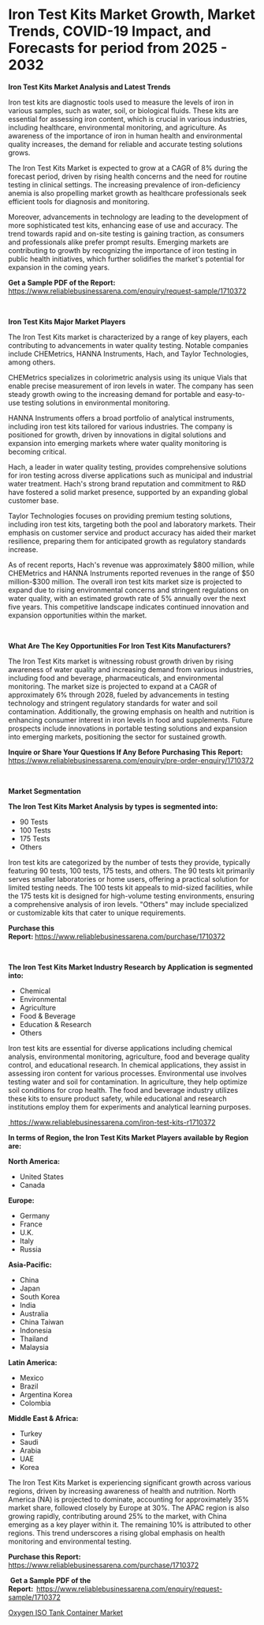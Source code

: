 <p><h1>Iron Test Kits Market Growth, Market Trends, COVID-19 Impact, and Forecasts for period from 2025 - 2032</h1></p><p><strong>Iron Test Kits Market Analysis and Latest Trends</strong></p>
<p><p>Iron test kits are diagnostic tools used to measure the levels of iron in various samples, such as water, soil, or biological fluids. These kits are essential for assessing iron content, which is crucial in various industries, including healthcare, environmental monitoring, and agriculture. As awareness of the importance of iron in human health and environmental quality increases, the demand for reliable and accurate testing solutions grows.</p><p>The Iron Test Kits Market is expected to grow at a CAGR of 8% during the forecast period, driven by rising health concerns and the need for routine testing in clinical settings. The increasing prevalence of iron-deficiency anemia is also propelling market growth as healthcare professionals seek efficient tools for diagnosis and monitoring.</p><p>Moreover, advancements in technology are leading to the development of more sophisticated test kits, enhancing ease of use and accuracy. The trend towards rapid and on-site testing is gaining traction, as consumers and professionals alike prefer prompt results. Emerging markets are contributing to growth by recognizing the importance of iron testing in public health initiatives, which further solidifies the market's potential for expansion in the coming years.</p></p>
<p><strong>Get a Sample PDF of the Report:&nbsp;</strong> <a href="https://www.reliablebusinessarena.com/enquiry/request-sample/1710372?utm_campaign=3506&utm_medium=2&utm_source=Github&utm_content=ia&utm_term=27032025&utm_id=iron-test-kits">https://www.reliablebusinessarena.com/enquiry/request-sample/1710372</a></p>
<p>&nbsp;</p>
<p><strong>Iron Test Kits Major Market Players</strong></p>
<p><p>The Iron Test Kits market is characterized by a range of key players, each contributing to advancements in water quality testing. Notable companies include CHEMetrics, HANNA Instruments, Hach, and Taylor Technologies, among others.</p><p>CHEMetrics specializes in colorimetric analysis using its unique Vials that enable precise measurement of iron levels in water. The company has seen steady growth owing to the increasing demand for portable and easy-to-use testing solutions in environmental monitoring.</p><p>HANNA Instruments offers a broad portfolio of analytical instruments, including iron test kits tailored for various industries. The company is positioned for growth, driven by innovations in digital solutions and expansion into emerging markets where water quality monitoring is becoming critical.</p><p>Hach, a leader in water quality testing, provides comprehensive solutions for iron testing across diverse applications such as municipal and industrial water treatment. Hach's strong brand reputation and commitment to R&D have fostered a solid market presence, supported by an expanding global customer base.</p><p>Taylor Technologies focuses on providing premium testing solutions, including iron test kits, targeting both the pool and laboratory markets. Their emphasis on customer service and product accuracy has aided their market resilience, preparing them for anticipated growth as regulatory standards increase.</p><p>As of recent reports, Hach's revenue was approximately $800 million, while CHEMetrics and HANNA Instruments reported revenues in the range of $50 million-$300 million. The overall iron test kits market size is projected to expand due to rising environmental concerns and stringent regulations on water quality, with an estimated growth rate of 5% annually over the next five years. This competitive landscape indicates continued innovation and expansion opportunities within the market.</p></p>
<p>&nbsp;</p>
<p><strong>What Are The Key Opportunities For Iron Test Kits Manufacturers?</strong></p>
<p><p>The Iron Test Kits market is witnessing robust growth driven by rising awareness of water quality and increasing demand from various industries, including food and beverage, pharmaceuticals, and environmental monitoring. The market size is projected to expand at a CAGR of approximately 6% through 2028, fueled by advancements in testing technology and stringent regulatory standards for water and soil contamination. Additionally, the growing emphasis on health and nutrition is enhancing consumer interest in iron levels in food and supplements. Future prospects include innovations in portable testing solutions and expansion into emerging markets, positioning the sector for sustained growth.</p></p>
<p><strong>Inquire or Share Your Questions If Any Before Purchasing This Report:</strong> <a href="https://www.reliablebusinessarena.com/enquiry/pre-order-enquiry/1710372?utm_campaign=3506&utm_medium=2&utm_source=Github&utm_content=ia&utm_term=27032025&utm_id=iron-test-kits">https://www.reliablebusinessarena.com/enquiry/pre-order-enquiry/1710372</a></p>
<p>&nbsp;</p>
<p><strong>Market Segmentation</strong></p>
<p><strong>The Iron Test Kits Market Analysis by types is segmented into:</strong></p>
<p><ul><li>90 Tests</li><li>100 Tests</li><li>175 Tests</li><li>Others</li></ul></p>
<p><p>Iron test kits are categorized by the number of tests they provide, typically featuring 90 tests, 100 tests, 175 tests, and others. The 90 tests kit primarily serves smaller laboratories or home users, offering a practical solution for limited testing needs. The 100 tests kit appeals to mid-sized facilities, while the 175 tests kit is designed for high-volume testing environments, ensuring a comprehensive analysis of iron levels. "Others" may include specialized or customizable kits that cater to unique requirements.</p></p>
<p><strong>Purchase this Report:&nbsp;</strong><a href="https://www.reliablebusinessarena.com/purchase/1710372?utm_campaign=3506&utm_medium=2&utm_source=Github&utm_content=ia&utm_term=27032025&utm_id=iron-test-kits">https://www.reliablebusinessarena.com/purchase/1710372</a></p>
<p>&nbsp;</p>
<p><strong>The Iron Test Kits Market Industry Research by Application is segmented into:</strong></p>
<p><ul><li>Chemical</li><li>Environmental</li><li>Agriculture</li><li>Food & Beverage</li><li>Education & Research</li><li>Others</li></ul></p>
<p><p>Iron test kits are essential for diverse applications including chemical analysis, environmental monitoring, agriculture, food and beverage quality control, and educational research. In chemical applications, they assist in assessing iron content for various processes. Environmental use involves testing water and soil for contamination. In agriculture, they help optimize soil conditions for crop health. The food and beverage industry utilizes these kits to ensure product safety, while educational and research institutions employ them for experiments and analytical learning purposes.</p></p>
<p><a href="https://www.reliablebusinessarena.com/iron-test-kits-r1710372?utm_campaign=3506&utm_medium=2&utm_source=Github&utm_content=ia&utm_term=27032025&utm_id=iron-test-kits">&nbsp;https://www.reliablebusinessarena.com/iron-test-kits-r1710372</a></p>
<p><strong>In terms of Region, the Iron Test Kits Market Players available by Region are:</strong></p>
<p>
    <p> <strong> North America: </strong>
        <ul>
            <li>United States</li>
            <li>Canada</li>
        </ul>
        </p> 
    <p> <strong> Europe: </strong>
        <ul>
            <li>Germany</li>
            <li>France</li>
            <li>U.K.</li>
            <li>Italy</li>
            <li>Russia</li>
        </ul>
        </p> 
    <p> <strong> Asia-Pacific: </strong>
        <ul>
            <li>China</li>
            <li>Japan</li>
            <li>South Korea</li>
            <li>India</li>
            <li>Australia</li>
            <li>China Taiwan</li>
            <li>Indonesia</li>
            <li>Thailand</li>
            <li>Malaysia</li>
        </ul>
        </p> 
    <p> <strong> Latin America: </strong>
        <ul>
            <li>Mexico</li>
            <li>Brazil</li>
            <li>Argentina Korea</li>
            <li>Colombia</li>
        </ul>
        </p> 
    <p> <strong> Middle East & Africa: </strong>
        <ul>
            <li>Turkey</li>
            <li>Saudi</li>
            <li>Arabia</li>
            <li>UAE</li>
            <li>Korea</li>
        </ul>
    </p>
    </p>
<p><p>The Iron Test Kits Market is experiencing significant growth across various regions, driven by increasing awareness of health and nutrition. North America (NA) is projected to dominate, accounting for approximately 35% market share, followed closely by Europe at 30%. The APAC region is also growing rapidly, contributing around 25% to the market, with China emerging as a key player within it. The remaining 10% is attributed to other regions. This trend underscores a rising global emphasis on health monitoring and environmental testing.</p></p>
<p><strong>Purchase this Report: </strong><a href="https://www.reliablebusinessarena.com/purchase/1710372?utm_campaign=3506&utm_medium=2&utm_source=Github&utm_content=ia&utm_term=27032025&utm_id=iron-test-kits">https://www.reliablebusinessarena.com/purchase/1710372</a></p>
<p>&nbsp;<strong>Get a Sample PDF of the Report:&nbsp;&nbsp;</strong><a href="https://www.reliablebusinessarena.com/enquiry/request-sample/1710372?utm_campaign=3506&utm_medium=2&utm_source=Github&utm_content=ia&utm_term=27032025&utm_id=iron-test-kits">https://www.reliablebusinessarena.com/enquiry/request-sample/1710372</a></p>
<p><strong></strong></p>
<p><p><a href="https://github.com/taveyasenay/Market-Research-Report-List-1/blob/main/oxygen-iso-tank-container-market.md?utm_campaign=3506&utm_medium=2&utm_source=Github&utm_content=ia&utm_term=27032025&utm_id=iron-test-kits">Oxygen ISO Tank Container Market</a></p></p>